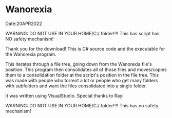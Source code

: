 # Wanorexia
Date:20APR2022

WARNING: DO NOT USE IN YOUR HOME/C:/ folder!!!! This has script has NO safety mechanism!

Thank you for the download! This is C# source code and the executable for the Wanorexia program.

This iterates through a file tree, going down from the Wanorexia file's position. This program then consolidates all of those files
and moves/copies them to a consolidation folder at the script's position in the file tree. This was made with people who torrent a lot or people who get many folders with subfolders and want the files consolidated into a single folder.

It was written using VisualStudio. Special thanks to Ray!

WARNING: DO NOT USE IN YOUR HOME/C:/ folder!!!! This has no safety mechanism!
